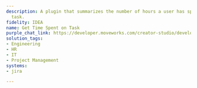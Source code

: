 ```yaml
---
description: A plugin that summarizes the number of hours a user has spent on a specific
  task.
fidelity: IDEA
name: Get Time Spent on Task
purple_chat_link: https://developer.moveworks.com/creator-studio/developer-tools/purple-chat-builder/?workspace=%7B%22title%22%3A%22My+Workspace%22%2C%22botSettings%22%3A%7B%22name%22%3A%22%22%2C%22imageUrl%22%3A%22%22%7D%2C%22mocks%22%3A%5B%7B%22id%22%3A8037%2C%22title%22%3A%22New+Mock%22%2C%22transcript%22%3A%7B%22settings%22%3A%7B%22colorStyle%22%3A%22LIGHT%22%2C%22startTime%22%3A%2211%3A43+AM%22%2C%22defaultPerson%22%3A%22GWEN%22%2C%22editable%22%3Atrue%2C%22botName%22%3A%22%22%2C%22botImageUrl%22%3A%22%22%7D%2C%22messages%22%3A%5B%7B%22from%22%3A%22USER%22%2C%22text%22%3A%22How+many+hours+have+I+spent+on+a+project%3F%22%7D%2C%7B%22from%22%3A%22BOT%22%2C%22text%22%3A%22%3Cp%3EPlease+select+a+project.%3Cbr%3E%3C%2Fp%3E%22%2C%22cards%22%3A%5B%7B%22title%22%3A%22Project+A%3A+Mobile+App+Development%22%2C%22buttons%22%3A%5B%7B%22style%22%3A%22%22%2C%22text%22%3A%22Select+Project+A%22%7D%5D%7D%2C%7B%22title%22%3A%22Project+B%3A+Website+Redesign%22%2C%22buttons%22%3A%5B%7B%22style%22%3A%22PRIMARY%22%2C%22text%22%3A%22Select+Project+B%22%7D%5D%7D%5D%7D%2C%7B%22from%22%3A%22ANNOTATION%22%2C%22text%22%3A%22Calculates+total+hours+spent+on+task+JIRA-1245%22%7D%2C%7B%22from%22%3A%22BOT%22%2C%22text%22%3A%22%3Cp%3EYou+have+spent+12+hours+on+the+Website+Redesign+project.%3Cbr%3E%3C%2Fp%3E%22%7D%5D%7D%7D%5D%7D
solution_tags:
- Engineering
- HR
- IT
- Project Management
systems:
- jira

---
```

